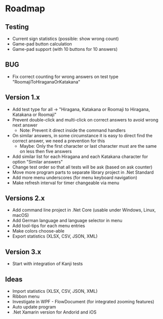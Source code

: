 ﻿# Roadmap

## Testing
* Current sign statistics (possible: show wrong count)
* Game-pad button calculation
* Game-pad support (with 10 buttons for 10 answers)

## BUG
* Fix correct counting for wrong answers on test type "RoomajiToHiraganaOrKatakana"

## Version 1.x
* Add test type for all -> "Hiragana, Katakana or Roomaji to Hiragana, Katakana or Roomaji"
* Prevent double-click and multi-click on correct answers to avoid wrong next answer
  * Note: Prevent it direct inside the command handlers
* On similar answers, in some circumstance it is easy to direct find the correct answer, we need a prevention for this 
  * Maybe: Only the first character or last character must are the same on less then five answers
* Add similar list for each Hiragana and each Katakana character for option "Similar answers"
* Change test order so that all tests will be ask (based on ask counter)
* Move more program parts to separate library project in .Net Standard
* Add more menu underscores (for menu keyboard navigation)
* Make refresh interval for timer changeable via menu

## Versions 2.x
* Add command line project in .Net Core (usable under Windows, Linux, macOS)
* Add German language and language selector in menu
* Add tool-tips for each menu entries
* Make colors choose-able
* Export statistics (XLSX, CSV, JSON, XML)

## Version 3.x
* Start with integration of Kanji tests

## Ideas
* Import statistics (XLSX, CSV, JSON, XML)
* Ribbon menu
* Investigate in WPF - FlowDocument (for integrated zooming features)
* Auto update program
* .Net Xamarin version for Andorid and iOS
